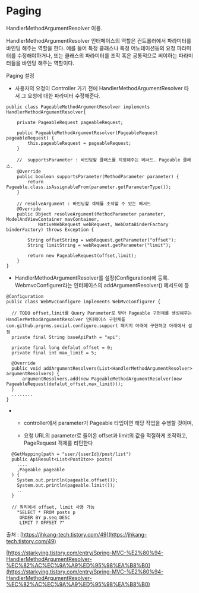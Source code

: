 # Paging

HandlerMethodArgumentResolver 이용.

HandlerMethodArgumentResolver 인터페이스의 역할은 컨트롤러에서 파라미터를 바인딩 해주는 역할을 한다. 예를 들어 특정 클래스나 특정 어노테이션등의 요청 파라미터를 수정해야하거나, 또는 클래스의 파라미터를 조작 혹은 공통적으로 써야하는 파라미터들을 바인딩 해주는 역할이다.

Paging 설정

* 사용자의 요청이 Controller 가기 전에 HandlerMethodArgumentResolver 타서 그 요청에 대한 파라미터 수정해준다.

```text
public class PageableMethodArgumentResolver implements HandlerMethodArgumentResolver{
	
	private PageableRequest pageableRequest;

	public PageableMethodArgumentResolver(PageableRequest pageableRequest) {
		this.pageableRequest = pageableRequest;
	}
	
	//  supportsParameter : 바인딩할 클래스를 지정해주는 메서드. Pageable 클래스.
	@Override
	public boolean supportsParameter(MethodParameter parameter) {
		return Pageable.class.isAssignableFrom(parameter.getParameterType());
	}

	// resolveArgument : 바인딩할 객체를 조작할 수 있는 메서드
	@Override
	public Object resolveArgument(MethodParameter parameter, ModelAndViewContainer mavContainer,
			NativeWebRequest webRequest, WebDataBinderFactory binderFactory) throws Exception {
		
		String offsetString = webRequest.getParameter("offset");
		String limitString = webRequest.getParameter("limit");
		
		return new PageableRequest(offset,limit);
	}
}
```

* HandlerMethodArgumentResolver를 설정\(Configuration\)에 등록. WebmvcConfigurer라는 인터페이스의 addArgumentResolver\(\) 메서드에 등

```text
@Configuration
public class WebMvcConfigure implements WebMvcConfigurer {

  // TODO offset,limit를 Query Parameter로 받아 Pageable 구현체를 생성해주는 HandlerMethodArgumentResolver 인터페이스 구현체를 com.github.prgrms.social.configure.support 패키지 아래에 구현하고 아래에서 설정
  private final String baseApiPath = "api";

  private final long defalut_offset = 0;
  private final int max_limit = 5;

  @Override
  public void addArgumentResolvers(List<HandlerMethodArgumentResolver> argumentResolvers) {
	  argumentResolvers.add(new PageableMethodArgumentResolver(new PageableRequest(defalut_offset,max_limit)));
  }
  ........
}
```



* - controller에서 parameter가 Pageable 타입이면 해당 작업을 수행할 것이며, 

  - 요청 URL의 parameter로 들어온 offset과 limit의 값을 적절하게 조작하고, PageRequest 객체를 리턴한다  

```text
  @GetMapping(path = "user/{userId}/post/list")
  public ApiResult<List<PostDto>> posts(
    ....
    ,Pageable pageable
  ) {
    System.out.println(pageable.offset());
    System.out.println(pageable.limit());
    ..
  }
  
  // 쿼리에서 offset, limit 사용 가능
    "SELECT * FROM posts p  
     ORDER BY p.seq DESC 
     LIMIT ? OFFSET ?"
```

출처 : [https://jhkang-tech.tistory.com/49](https://jhkang-tech.tistory.com/49)

[https://starkying.tistory.com/entry/Spring-MVC-%E2%80%94-HandlerMethodArgumentResolver-%EC%82%AC%EC%9A%A9%ED%95%98%EA%B8%B0](https://starkying.tistory.com/entry/Spring-MVC-%E2%80%94-HandlerMethodArgumentResolver-%EC%82%AC%EC%9A%A9%ED%95%98%EA%B8%B0)

